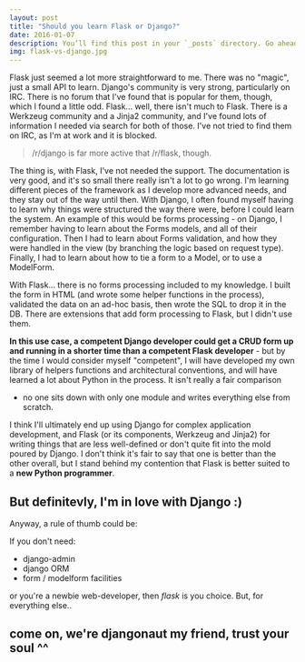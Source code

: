 ```yaml
---
layout: post
title: "Should you learn Flask or Django?"
date: 2016-01-07
description: You’ll find this post in your `_posts` directory. Go ahead and edit it and re-build the site to see your changes.
img: flask-vs-django.jpg
---
```

Flask just seemed a lot more straightforward to me. There was no "magic", just a small API to learn. 
Django's community is very strong, particularly on IRC. There is no forum that I've found that is
popular for them, though, which I found a little odd. Flask... well, there isn't much to Flask.
There is a Werkzeug community and a Jinja2 community, and I've found lots of information I needed 
via search for both of those. I've not tried to find them on IRC, as I'm at work and it is blocked.

> /r/django is far more active that /r/flask, though.

The thing is, with Flask, I've not needed the support. The documentation is very good, 
and it's so small there really isn't a lot to go wrong. I'm learning different pieces of 
the framework as I develop more advanced needs, and they stay out of the way until then. 
With Django, I often found myself having to learn why things were structured the way there were, 
before I could learn the system. An example of this would be forms processing - on Django, 
I remember having to learn about the Forms models, and all of their configuration. 
Then I had to learn about Forms validation, and how they were handled in the view
(by branching the logic based on request type). Finally, I had to learn about how to tie a form to a Model, 
or to use a ModelForm.

With Flask... there is no forms processing included to my knowledge. 
I built the form in HTML (and wrote some helper functions in the process),
validated the data on an ad-hoc basis, then wrote the SQL to drop it in the DB.
There are extensions that add form processing to Flask, but I didn't use them.

**In this use case, a competent Django developer could get a CRUD form up and running in a
shorter time than a competent Flask developer** - but by the time I would consider myself 
"competent", I will have developed my own library of helpers functions and architectural 
conventions, and will have learned a lot about Python in the process. It isn't really a fair comparison
- no one sits down with only one module and writes everything else from scratch.

I think I'll ultimately end up using Django for complex application development, 
and Flask (or its components, Werkzeug and Jinja2) for writing things that are 
less well-defined or don't quite fit into the mold poured by Django. 
I don't think it's fair to say that one is better than the other overall,
 but I stand behind my contention that Flask is better suited to a **new Python programmer**.

## But definitevly, I'm in love with Django :)

Anyway, a rule of thumb could be:

If you don't need:
* django-admin
* django ORM
* form / modelform facilities

or you're a newbie web-developer, then *flask* is you choice. But, for everything else..

## come on, we're djangonaut my friend, trust your soul ^^

